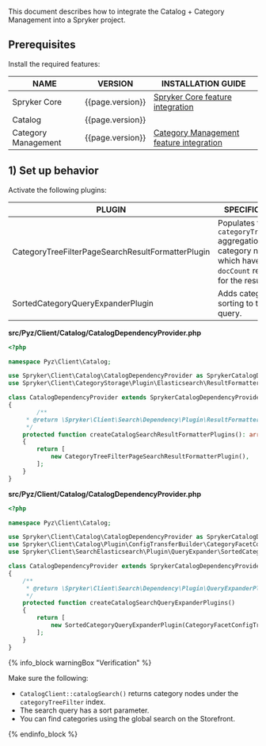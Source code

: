 

This document describes how to integrate the Catalog + Category Management into a Spryker project.

## Prerequisites

Install the required features:

| NAME                | VERSION | INSTALLATION GUIDE                                            |
| ------------------- | ------- | ------------------------------------------------------------ |
| Spryker Core        | {{page.version}}  | [Spryker Core feature integration](/docs/scos/dev/feature-integration-guides/{{page.version}}/spryker-core-feature-integration.html) |
| Catalog             | {{page.version}}  |  |
| Category Management | {{page.version}}  | [Category Management feature integration](/docs/pbc/all/product-information-management/{{page.version}}/base-shop/install-and-upgrade/install-features/install-the-category-management-feature.html) |

## 1) Set up behavior

Activate the following plugins:

| PLUGIN  | SPECIFICATION  | PREREQUISITES | NAMESPACE  |
| -------------- | --------------- | ------------- | ---------------- |
| CategoryTreeFilterPageSearchResultFormatterPlugin | Populates the `categoryTreeFilter` aggregation with category nodes which have the `docCount` relevant for the result set. |               | Spryker\Client\CategoryStorage\Plugin\Elasticsearch\ResultFormatter |
| SortedCategoryQueryExpanderPlugin                 | Adds category sorting to the base query.                     |               | Spryker\Client\SearchElasticsearch\Plugin\QueryExpander      |

**src/Pyz/Client/Catalog/CatalogDependencyProvider.php**

```php
<?php

namespace Pyz\Client\Catalog;

use Spryker\Client\Catalog\CatalogDependencyProvider as SprykerCatalogDependencyProvider;
use Spryker\Client\CategoryStorage\Plugin\Elasticsearch\ResultFormatter\CategoryTreeFilterPageSearchResultFormatterPlugin;

class CatalogDependencyProvider extends SprykerCatalogDependencyProvider
{
        /**
     * @return \Spryker\Client\Search\Dependency\Plugin\ResultFormatterPluginInterface[]|\Spryker\Client\SearchExtension\Dependency\Plugin\ResultFormatterPluginInterface[]
     */
    protected function createCatalogSearchResultFormatterPlugins(): array
    {
        return [
            new CategoryTreeFilterPageSearchResultFormatterPlugin(),
        ];
    }
}
```



**src/Pyz/Client/Catalog/CatalogDependencyProvider.php**

```php
<?php

namespace Pyz\Client\Catalog;

use Spryker\Client\Catalog\CatalogDependencyProvider as SprykerCatalogDependencyProvider;
use Spryker\Client\Catalog\Plugin\ConfigTransferBuilder\CategoryFacetConfigTransferBuilderPlugin;
use Spryker\Client\SearchElasticsearch\Plugin\QueryExpander\SortedCategoryQueryExpanderPlugin;

class CatalogDependencyProvider extends SprykerCatalogDependencyProvider
{
    /**
     * @return \Spryker\Client\Search\Dependency\Plugin\QueryExpanderPluginInterface[]|\Spryker\Client\SearchExtension\Dependency\Plugin\QueryExpanderPluginInterface[]
     */
    protected function createCatalogSearchQueryExpanderPlugins()
    {
        return [
            new SortedCategoryQueryExpanderPlugin(CategoryFacetConfigTransferBuilderPlugin::PARAMETER_NAME),
        ];
    }
}
```

{% info_block warningBox "Verification" %}

Make sure the following:
- `CatalogClient::catalogSearch()` returns category nodes under the `categoryTreeFilter` index.
- The search query has a sort parameter.
- You can find categories using the global search on the Storefront.

{% endinfo_block %}
